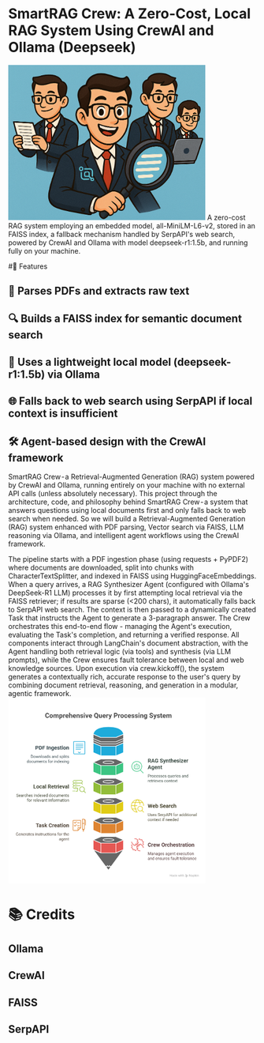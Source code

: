 # SmartRAG Crew: A Zero-Cost, Local RAG System Using CrewAI and Ollama (Deepseek)
<img src="Agentic_rag.png" alt="Agentic_rag" width="400"/>
A zero-cost RAG system employing an embedded model, all-MiniLM-L6-v2, stored in an FAISS index, a fallback mechanism handled by SerpAPI's web search, powered by CrewAI and Ollama with model deepseek-r1:1.5b, and running fully on your machine.

#🚀 Features
## 🧾 Parses PDFs and extracts raw text

## 🔍 Builds a FAISS index for semantic document search

## 🧠 Uses a lightweight local model (deepseek-r1:1.5b) via Ollama

## 🌐 Falls back to web search using SerpAPI if local context is insufficient

## 🛠️ Agent-based design with the CrewAI framework

SmartRAG Crew - a Retrieval-Augmented Generation (RAG) system powered by CrewAI and Ollama, running entirely on your machine with no external API calls (unless absolutely necessary).
This project through the architecture, code, and philosophy behind SmartRAG Crew - a system that answers questions using local documents first and only falls back to web search when needed. So we will build a Retrieval-Augmented Generation (RAG) system enhanced with
PDF parsing,
Vector search via FAISS,
LLM reasoning via Ollama,
and intelligent agent workflows using the CrewAI framework.

The pipeline starts with a PDF ingestion phase (using requests + PyPDF2) where documents are downloaded, split into chunks with CharacterTextSplitter, and indexed in FAISS using HuggingFaceEmbeddings. When a query arrives, a RAG Synthesizer Agent (configured with Ollama's DeepSeek-R1 LLM) processes it by first attempting local retrieval via the FAISS retriever; if results are sparse (<200 chars), it automatically falls back to SerpAPI web search. The context is then passed to a dynamically created Task that instructs the Agent to generate a 3-paragraph answer. The Crew orchestrates this end-to-end flow - managing the Agent's execution, evaluating the Task's completion, and returning a verified response. All components interact through LangChain's document abstraction, with the Agent handling both retrieval logic (via tools) and synthesis (via LLM prompts), while the Crew ensures fault tolerance between local and web knowledge sources. Upon execution via crew.kickoff(), the system generates a contextually rich, accurate response to the user's query by combining document retrieval, reasoning, and generation in a modular, agentic framework.
<img src="flow_chart_visual selection.png" alt="Agentic_rag" width="400"/>

# 📚 Credits
## Ollama

## CrewAI

## FAISS

## SerpAPI

